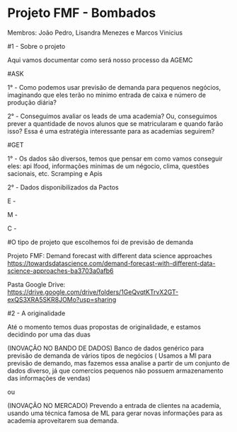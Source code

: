 # Projeto FMF - Bombados


Membros: João Pedro, Lisandra Menezes e Marcos Vinicius


#1 - Sobre o projeto


Aqui vamos documentar como será nosso processo da AGEMC


#ASK 


1° - Como podemos usar previsão de demanda para pequenos negócios, imaginando que eles terão no minimo entrada de caixa e número de produção diária?


2° - Conseguimos avaliar os leads de uma academia? Ou, conseguimos prever a quantidade de novos alunos que se matricularam e quando farão isso? Essa é uma estratégia interessante para as academias seguirem?


#GET


1° - Os dados são diversos, temos que pensar em como vamos conseguir eles: api Ifood, informações minimas de um négocio, clima, questões sacionais, etc. Scramping e Apis


2° - Dados disponibilizados da Pactos


E -


M -


C -


#O tipo de projeto que escolhemos foi de previsão de demanda


Projeto FMF:
Demand forecast with different data science approaches
https://towardsdatascience.com/demand-forecast-with-different-data-science-approaches-ba3703a0afb6


Pasta Google Drive:
https://drive.google.com/drive/folders/1GeQvqtKTrvX2GT-exQS3XRA5SKR8JOMo?usp=sharing


#2 - A originalidade


Até o momento temos duas propostas de originalidade, e estamos decidindo por uma das duas


(INOVAÇÃO NO BANDO DE DADOS) Banco de dados genérico para previsão de demanda de vários tipos de negócios ( Usamos a Ml para previsão de demando, mas fazemos essa analise a partir de um conjunto de dados diverso, já que comercios pequenos não possuem armazenamento das informações de vendas)


ou


(INOVAÇÃO NO MERCADO) Prevendo a entrada de clientes na academia, usando uma técnica famosa de ML para gerar novas informações para as academia aproveitarem sua demanda. 
